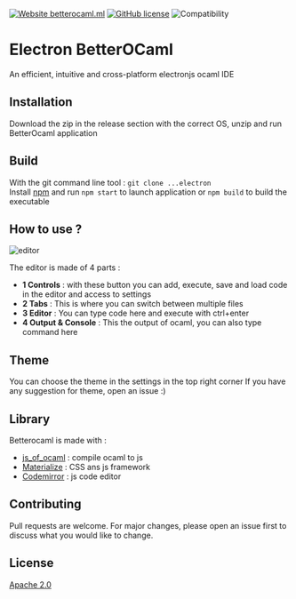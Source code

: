 [![Website betterocaml.ml](https://img.shields.io/website-up-down-green-red/https/betterocaml.ml.svg)](https://betterocaml.ml/)
[![GitHub license](https://img.shields.io/github/license/jbdo99/betterocaml)](https://github.com/jbdo99/betterocaml/blob/master/LICENSE)
![Compatibility](https://img.shields.io/badge/browser-chrome--firefox--edge-green)
# Electron BetterOCaml

An efficient, intuitive and cross-platform electronjs ocaml IDE

## Installation

Download the zip in the release section with the correct OS, 
unzip and run BetterOcaml application

## Build 

With the git command line tool : ``git clone ...electron``  
Install [npm]() and run ``npm start`` to launch application or 
``npm build`` to build the executable

## How to use ?

![editor](https://user-images.githubusercontent.com/10222041/108104039-1204c680-708b-11eb-8054-58f7f9e5fe28.png)

The editor is made of 4 parts : 
 - **1 Controls** : with these button you can add, execute, save and load code in the editor and access to settings
 - **2 Tabs** : This is where you can switch between multiple files
 - **3 Editor** : You can type code here and execute with ctrl+enter
 - **4 Output & Console** : This the output of ocaml, you can also type command here
## Theme
You can choose the theme in the settings in the top right corner
If you have any suggestion for theme, open an issue :)

## Library
Betterocaml is made with :
- [js_of_ocaml](https://ocsigen.org/js_of_ocaml/3.7.0/manual/overview) : compile ocaml to js
- [Materialize](https://materializecss.com/) : CSS ans js framework
- [Codemirror](https://codemirror.net/) : js code editor

## Contributing
Pull requests are welcome. For major changes, please open an issue first to discuss what you would like to change.


## License
[Apache 2.0](https://www.apache.org/licenses/LICENSE-2.0)
